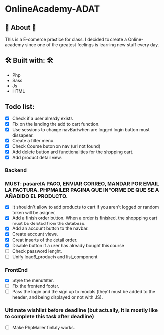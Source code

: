 # OnlineAcademy-ADAT

## 📢 About 📢

This is a E-comerce practice for class. I decided to create a Online-academy since one of the greatest feelings is learning new stuff every day.

## 🛠️ Built with: 🛠️

- Php
- Sass
- Js
- HTML

## Todo list:

- [x] Check if a user already exists
- [x] Fix on the landing the add to cart function.
- [x] Use sessions to change navBar/when are logged login button must dissapear.
- [x] Create a filter menu.
- [x] Check Course buton on nav (url not found)
- [x] Add delete button and functionalities for the shopping cart.
- [x] Add product detail view.

### Backend

### MUST: pasarelA PAGO, ENVIAR CORREO, MANDAR POR EMAIL LA FACTURA. PHPMAILER PAGINA QUE INFORME DE QUE SE A AÑADIDO EL PRODUCTO.

- [x] It shouldn't allow to add products to cart if you aren't logged or random token will be asigned.
- [x] Add a finish order button. When a order is finished, the shoppping cart must be deleted from the database.
- [x] Add an account button to the navbar.
- [x] Create account views.
- [x] Creat inserts of the detail order.
- [x] Disable button if a user has already bought this course
- [ ] Check password lenght.
- [ ] Unify load6_products and list_component

### FrontEnd

- [x] Style the menufilter.
- [ ] Fix the frontend footer.
- [ ] Pass the login and the sign up to modals (they'll must be added to the header, and being displayed or not with JS).

### Ultimate wishlist before deadline (but actually, it is mostly like to complete this task after deadline)

- [ ] Make PhpMailer finllaly works.
